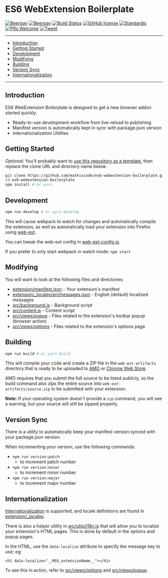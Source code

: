 # ES6 WebExtension Boilerplate <!-- omit in toc -->

<!-- Change the badges below to suit your project -->

<!--
[![Mozilla Add-on](https://img.shields.io/amo/v/es6-webextension-boilerplate.svg)](https://addons.mozilla.org/en-US/firefox/addon/es6-webextension-boilerplate)
[![Mozilla Add-on](https://img.shields.io/amo/users/es6-webextension-boilerplate.svg)](https://addons.mozilla.org/en-US/firefox/addon/es6-webextension-boilerplate)
[![Mozilla Add-on](https://img.shields.io/amo/dw/es6-webextension-boilerplate.svg)](https://addons.mozilla.org/en-US/firefox/addon/es6-webextension-boilerplate)
[![Mozilla Add-on](https://img.shields.io/amo/stars/es6-webextension-boilerplate)](https://addons.mozilla.org/en-US/firefox/addon/es6-webextension-boilerplate)
-->
[![Beerpay](https://beerpay.io/mathiscode/es6-webextension-boilerplate/badge.svg?style=beer-square)](https://beerpay.io/mathiscode/es6-webextension-boilerplate)  [![Beerpay](https://beerpay.io/mathiscode/es6-webextension-boilerplate/make-wish.svg?style=flat-square)](https://beerpay.io/mathiscode/es6-webextension-boilerplate?focus=wish)
[![Build Status](https://travis-ci.org/mathiscode/es6-webextension-boilerplate.svg?branch=master)](https://travis-ci.org/mathiscode/es6-webextension-boilerplate)
[![GitHub license](https://img.shields.io/github/license/mathiscode/es6-webextension-boilerplate.svg?color=blue)](https://github.com/mathiscode/es6-webextension-boilerplate/blob/master/LICENSE)
[![Standardjs](https://img.shields.io/badge/code_style-standard-blue.svg)](https://standardjs.com)
[![PRs Welcome](https://img.shields.io/badge/PRs-welcome-blue.svg)](https://github.com/mathiscode/es6-webextension-boilerplate/compare)
[![Tweet](https://img.shields.io/twitter/url/http/shields.io.svg?style=social)](https://twitter.com/intent/tweet?url=https://github.com/mathiscode/es6-webextension-boilerplate#readme&hashtags=firefox,chrome,addon,extension,boilerplate)

---

- [Introduction](#introduction)
- [Getting Started](#getting-started)
- [Development](#development)
- [Modifying](#modifying)
- [Building](#building)
- [Version Sync](#version-sync)
- [Internationalization](#internationalization)

---

## Introduction

ES6 WebExtension Boilerplate is designed to get a new browser addon started quickly.

- Ready-to-use development workflow from live-reload to publishing
- Manifest version is automatically kept in sync with package.json version
- Internationalization Utilities

## Getting Started

*Optional:* You'll probably want to [use this repository as a template](https://github.com/mathiscode/es6-webextension-boilerplate/generate), then replace the clone URL and directory name below.

```sh
git clone https://github.com/mathiscode/es6-webextension-boilerplate.git
cd es6-webextension-boilerplate
npm install # or yarn
```

## Development

```sh
npm run develop # or yarn develop
```

This will cause webpack to watch for changes and automatically compile the extension, as well as automatically load your extension into Firefox using [web-ext](https://github.com/mozilla/web-ext).

You can tweak the web-ext config in [web-ext-config.js](web-ext-config.js).

If you prefer to only start webpack in watch mode: `npm start`

## Modifying

You will want to look at the following files and directories:

- [extension/manifest.json](extension/manifest.json) - Your extension's manifest
- [extension/_locales/en/messages.json](extension/_locales/en/messages.json) - English (default) localized messages
- [src/background.js](src/background.js) - Background script
- [src/content.js](src/content.js) - Content script
- [src/views/popup](src/views/popup) - Files related to the extension's toolbar popup (browser action)
- [src/views/options](src/views/options) - Files related to the extension's options page

## Building

```sh
npm run build # or yarn build
```

This will compile your code and create a ZIP file in the `web-ext-artifacts` directory that is ready to be uploaded to [AMO](https://addons.mozilla.org) or [Chrome Web Store](https://chrome.google.com/webstore).

AMO requires that you submit the full source to be listed publicly, so the build command also zips the entire source into `web-ext-artifacts/source.zip` to be submitted with your extension.

**Note:** If your operating system doesn't provide a `zip` command, you will see a warning, but your source will still be zipped properly.

## Version Sync

There is a utility to automatically keep your manifest version synced with your package.json version.

When incrementing your version, use the following commands:

- `npm run version:patch`
  - to increment patch number
- `npm run version:minor`
  - to increment minor number
- `npm run version:major`
  - to increment major number

## Internationalization

[Internationalization](https://developer.mozilla.org/en-US/docs/Mozilla/Add-ons/WebExtensions/Internationalization) is supported, and locale definitions are found in [extension/_locales](extension/_locales).

There is also a helper utility in [src/utils/i18n.js](src/utils/i18n.js) that will allow you to localize your extension's HTML pages. This is done by default in the options and popup pages.

In the HTML, use the `data-localize` attribute to specify the message key to use; eg:

`<h1 data-localize="__MSG_extensionName__"></h1>`

To see this in action, refer to [src/views/options](src/views/options) and [src/views/popup](src/views/popup).
